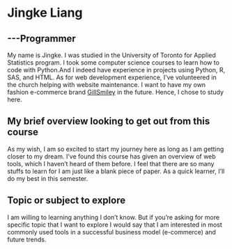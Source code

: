 # Jingke Liang
## ---Programmer
My name is Jingke. I was studied in the University of Toronto for Applied Statistics program. I took some
computer science courses to learn how to code with Python.And I indeed have experience in projects using Python, R, SAS, and HTML. As for web development experience, I’ve volunteered in the church helping with website maintenance. I want to have my own fashion e-commerce brand <a href="https://jingkeliang003.wixsite.com/gill-smiley-2019">GillSmiley</a> in the future. Hence, I chose to study here.

## My brief overview looking to get out from this course
As my wish, I am so excited to start my journey here as long as I am getting closer to my dream. I’ve found this course has given an overview of web tools, which I haven’t heard of them before. I feel that there are so many stuffs to learn for I am just like a blank piece of paper. As a quick learner, I’ll do my best in this semester.

## Topic or subject to explore
I am willing to learning anything I don’t know. But if you’re asking for more specific topic that I want to explore I would say that I am interested in most commonly used tools in a successful business model (e-commerce) and future trends.

